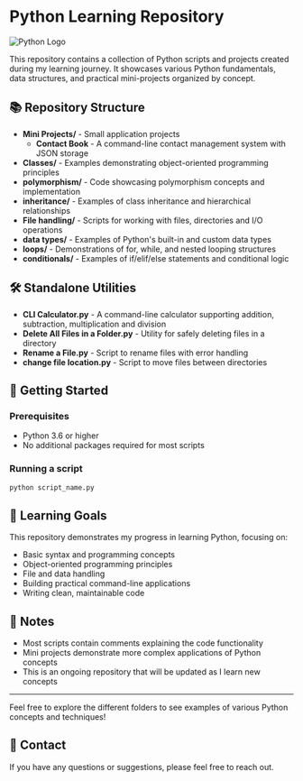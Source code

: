 # Python Learning Repository

![Python Logo](https://www.python.org/static/community_logos/python-logo-generic.svg)

This repository contains a collection of Python scripts and projects created during my learning journey. It showcases various Python fundamentals, data structures, and practical mini-projects organized by concept.

## 📚 Repository Structure

- **Mini Projects/** - Small application projects
  - **Contact Book** - A command-line contact management system with JSON storage
- **Classes/** - Examples demonstrating object-oriented programming principles
- **polymorphism/** - Code showcasing polymorphism concepts and implementation
- **inheritance/** - Examples of class inheritance and hierarchical relationships
- **File handling/** - Scripts for working with files, directories and I/O operations
- **data types/** - Examples of Python's built-in and custom data types
- **loops/** - Demonstrations of for, while, and nested looping structures
- **conditionals/** - Examples of if/elif/else statements and conditional logic

## 🛠️ Standalone Utilities

- **CLI Calculator.py** - A command-line calculator supporting addition, subtraction, multiplication and division
- **Delete All Files in a Folder.py** - Utility for safely deleting files in a directory
- **Rename a File.py** - Script to rename files with error handling
- **change file location.py** - Script to move files between directories

## 🚀 Getting Started

### Prerequisites

- Python 3.6 or higher
- No additional packages required for most scripts

### Running a script

```bash
python script_name.py
```

## 🎯 Learning Goals

This repository demonstrates my progress in learning Python, focusing on:

- Basic syntax and programming concepts
- Object-oriented programming principles
- File and data handling
- Building practical command-line applications
- Writing clean, maintainable code

## 📝 Notes

- Most scripts contain comments explaining the code functionality
- Mini projects demonstrate more complex applications of Python concepts
- This is an ongoing repository that will be updated as I learn new concepts

---

Feel free to explore the different folders to see examples of various Python concepts and techniques!

## 📧 Contact

If you have any questions or suggestions, please feel free to reach out.
